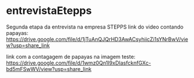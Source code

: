 # entrevistaEtepps
Segunda etapa da entrevista na empresa STEPPS
link do video contando papayas:
https://drive.google.com/file/d/1jTuAnQJQrHD3AwACsyhiicZi1sYNrBwV/view?usp=share_link

link com a contagagem de papayas na imagem teste:
https://drive.google.com/file/d/1wmz0Qn1I9xDIasfcknfGXc-bd5mFSwWV/view?usp=share_link
